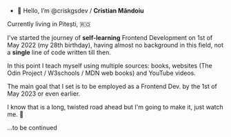 - 👋 Hello, I’m @criskgsdev / <b>Cristian Măndoiu</b>

Currently living in Pitești, 🇷🇴 

I've started the journey of <b>self-learning</b> Frontend Development on 1st of May 2022 (my 28th birthday), having almost no background in this field, not a <b>single</b> line of code written till then.

In this point I teach myself using multiple sources: books, websites  (The Odin Project / W3schools / MDN web books) and YouTube videos.

The main goal that I set is to be employed as a Frontend Dev. by the 1st of May 2023 or even earlier. 

I know that is a long, twisted road ahead but I'm going to make it, just watch me. 🦸


...to be continued




